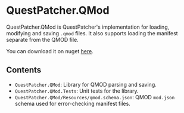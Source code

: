 # QuestPatcher.QMod

QuestPatcher.QMod is QuestPatcher's implementation for loading, modifying and saving `.qmod` files.
It also supports loading the manifest separate from the QMOD file.

You can download it on nuget [here](https://www.nuget.org/packages/QuestPatcher.QMod).

## Contents

- `QuestPatcher.QMod`: Library for QMOD parsing and saving.
- `QuestPatcher.QMod.Tests`: Unit tests for the library.
- `QuestPatcher.QMod/Resources/qmod.schema.json`: QMOD `mod.json` schema used for error-checking manifest files.
